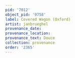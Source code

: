 ```yaml
---
pid: '7012'
object_pid: '9758'
label: Covered Wagon (Oxford)
artist: janbrueghel
provenance_date:
provenance_location:
provenance_text: Douce
collection: provenance
order: '2365'
---
```

